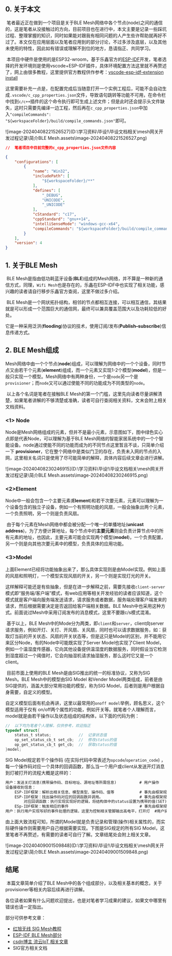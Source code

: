 ## 0. 关于本文

​	笔者最近正在做到一个项目是关于BLE Mesh网络中各个节点(node)之间的通信的，这是笔者从没接触过的方向，目前项目也在进行中，本文主要是记录一些踩坑过程、整理掌握的知识，同时如果能对跟我有相同问题的人产生些许帮助就再好不过了。本文仅在应用层面以及笔者应用到的部分讨论，不过多涉及底层，以及其他未使用的特性，因此如有错误或理解不到位的地方，恳请指正、共同学习。

​	本项目中硬件是使用的是ESP32-wroom，基于乐鑫官方的[ESP-IDF](https://docs.espressif.com/projects/esp-idf/zh_CN/v5.1/esp32/index.html)开发，笔者选择的开发环境则是使用vscode+ESP-IDF插件，具体环境配置方法这里就不再赘述了，网上由很多教程，这里提供官方教程供作参考：[vscode-esp-idf-extension install](https://github.com/espressif/vscode-esp-idf-extension/blob/master/docs/tutorial/install.md)

​	这里需要补充一点是，在配置完成后当随意打开一个实例工程后，可能不会自动生成`.vscode/c_cpp_properties.json`文件，导致语句跳转等功能不可用，在命令栏中找到`c/c++`插件的这个命令执行即可生成上述文件；但是此时还会提示头文件缺失，这时只需要先编译一边工程，然后再在`c_cpp_properties.json`中加入`"compileCommands": "${workspaceFolder}/build/compile_commands.json"`即可。

![image-20240408221526527](D:\学习资料\毕设!\毕设文档相关\mesh网关开发过程记录\简介BLE Mesh.assets\image-20240408221526527.png)

```json
//	笔者项目中目前完整的c_cpp_properties.json文件内容

{
    "configurations": [
        {
            "name": "Win32",
            "includePath": [
                "${workspaceFolder}/**"
            ],
            "defines": [
                "_DEBUG",
                "UNICODE",
                "_UNICODE"
            ],
            "cStandard": "c17",
            "cppStandard": "gnu++14",
            "intelliSenseMode": "windows-gcc-x64",
            "compileCommands": "${workspaceFolder}/build/compile_commands.json"
        }
    ],
    "version": 4
}
```



## 1. 关于BLE Mesh

​	BLE Mesh是指由低功耗蓝牙设备(**BLE**)组成的Mesh网络，并不算是一种新的通信方式，同理，`Wifi Mesh`也是存在的，乐鑫在ESP-IDF中也实现了相关功能，感兴趣的读者请自行移步乐鑫官方查阅，这里不做过多介绍。

​	BLE Mesh是一个网状拓扑结构，相邻的节点都相互连接，可以相互通信，其结果就是可以形成一个范围巨大的通信网，最终可以兼具覆盖范围大以及功耗较低的好处。

​	它是一种采用泛洪(**flooding**)协议的技术，使用订阅/发布(**Publish–subscribe**)信息传递方式。

## 2. BLE Mesh组成

​	Mesh网络中由一个个节点(**node**)组成，可以理解为网络中的一个个设备，同时节点又由若干个元素(**element**)组成，而一个元素又实现1-2个模型(**model**)，但是一般只实现一个模型。Mesh网络中有两种身份，一个是`node`另一个是`provisioner`；而`node`又可以通过使能不同的功能成为不同类型的`node`。

​	以上各个名词是笔者在接触BLE Mesh的第一个门槛，这里先向读者尽量讲解清楚，如果笔者讲解的不够清楚或准确，读者可自行查阅相关资料，文末会附上相关文档资料。

### <1> Node

​	Node是Mesh网络组成的元素，但并不是最小元素，示意图如下，图中绿色实心点即是代表Node，可以理解为基于BLE Mesh网络的智能家居系统中的一个个智能设备。node通过使能不同的功能而成为的不同节点这里暂且不谈，只简单介绍一下 **provisioner**，它在整个网络中是类似门卫的存在，负责未入网的节点的入网，这里相关名词只是使用了尽可能简单的解释，具体内容后续文章会进行讲解。

![image-20240408230246915](D:\学习资料\毕设!\毕设文档相关\mesh网关开发过程记录\简介BLE Mesh.assets\image-20240408230246915.png)

### <2>Element

​	Node中一般会包含一个主要元素(**Element**)和若干次要元素，元素可以理解为一个设备包含的独立子设备，例如一个有照明功能的风扇，一般会抽象出两个元素，一个负责照明，另一个则是负责风扇。

​	由于每个元素在Mesh网络中都会被分配一个唯一的单播地址(**unicast address**)，为了方便计算地址，每个节点中的**主要元素**则会负责计算节点中的所有元素的地址，也因此，主要元素可能会实现两个模型(**model**)，一个负责配置，另一个则是向其他次要元素中的模型，负责具体的应用功能。

### <3>Model

​	上面Element已经将功能抽象出来了，那么具体实现则是由Model实现。例如上面的风扇和照明灯，一个模型实现风扇的开关，另一个则是实现灯光的开关。

​	这样解释可能还是有些抽象，但是在进一步解释之前，需要先接收`client-server`模式即“服务端/客户端”模式，有web应用等相关开发经验的读者应该知道，这个模式就是客户端向服务端发送请求，请求服务或者数据，服务端处理客户端发来的请求，然后根据需要决定是否返回给客户端相关数据。BLE Mesh中也采用这种方式。前面说过Mesh中采用订阅发布的消息模式，这里不要跟c/s模式混淆。

​	基于以上，BLE Mesh中的Mode分为两类，即`client`和`server`，client向server请求服务，例如开灯、关灯、开风扇、关风扇，同时也可以请求数据服务，如：获取灯当前的开关状态、风扇的开关状态等，但是这只是Model的区别，并不能用它来区分Node，有的Node中可能既实现了Server Model也实现了Client Model，例如一个温湿度传感器，它向其他设备提供温湿度的数据服务，同时假设当它检测到湿度超过一个阈值时，它会向抽湿机请求抽湿服务，那么这时它又是一个client。

​	目前市面上使用的BLE Mesh是由SIG推出的统一的标准协议，又称为SIG Mesh。BLE Mesh中的模型由SIG Model 和Vender Model两类组成，前者是由SIG提供的，涵盖大部分常用功能的模型，称为SIG Model，后者则是用户根据自身需要，自定义的模型。

​	自定义模型后面有机会再讲，这里以最常用的`onoff model`举例，顾名思义，这个模型适用于仅有 on/off两个属性的功能，例如开关等。就笔者个人理解而言，model就是由若干操作以及状态组成的结构体，以下面的代码为例：

``` c
//	以下均为笔者个人理解，仅供参考，欢迎指正
typedef struct{
    status_t status;			//	记录状态值
    op_set_status_cb_t set_cb;	//	修改status的值
    op_get_status_cb_t get_cb;	//	获取status的值
}model;
```

SIG Model规定若干个操作码 (在实际代码中常表述为`opcode`/`operation_code`) ，每一个操作码对应一个具体的回调函数，那么当一个用户或client从发送开灯消息到灯被打开的流程大概是这样的：

```tex
用户：发送关灯消息(携带操作码、目标地址、源地址等所需信息)			# 用户操作
设备接收到信息：
	ESP-IDF框架：解析出相关信息、模型类型、操作码、值等			# 事先由框架规定好，不需要用户操作
	ESP-IDF框架：找出操作码对应的回调函数并调用。				  # 事先由框架规定好，不需要用户操作
		对应回调函数：执行实现实现好的逻辑，将结构体中的status设置为携带的值(SET)	# 事先由框架规定好，不需要用户操作
	ESp-IDF框架：触发相应的事件								# 事先由框架规定好，不需要用户操作
用户：执行用户实现写好的事件处理的逻辑，这里为控制相关管脚输出高电平，打开灯	#用户操作

```

​	由上面大致流程可知，所谓的Model就是负责记录和管理(操作)相关属性的，而实际硬件操作则需要用户自己根据需要实现。下图是SIG规定的所有SIG Model，这里笔者不再赘述，有需要的读者可自行了解。文章结尾处会附上相关文章。

![image-20240409001509848](D:\学习资料\毕设!\毕设文档相关\mesh网关开发过程记录\简介BLE Mesh.assets\image-20240409001509848.png)

## 结尾

​	本篇文章简单介绍了BLE Mesh中的各个组成部分，以及相关基本的概念，关于provisioner等相关内容后续再进行讲解。

​	各位读者如果有什么问题欢迎提出，也是对笔者学习成果的建议，如果文中哪里有错误也请一定指出。



部分可供参考文章： 

* [红旭无线 SIG Mesh教程](https://docs.wireless-tech.cn/doc/24/)
* [ESP-IDF BLE Mesh部分](https://docs.espressif.com/projects/esp-idf/zh_CN/v5.1/esp32/api-reference/bluetooth/esp-ble-mesh.html#)
* [csdn博主 流云IoT 相关文章](https://stream.blog.csdn.net/?type=blog)
* SIG官方相关文档


